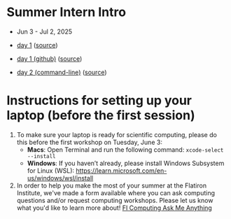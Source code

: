 # Summer Intern Intro
- Jun 3 - Jul 2, 2025

- [day 1](https://sciware.flatironinstitute.org/40_SummerIntro/day1.html) ([source](laptop.md))
- [day 1 (github)](https://sciware.flatironinstitute.org/40_SummerIntro/github.html) ([source](github1.md))
- [day 2 (command-line)](https://sciware.flatironinstitute.org/40_SummerIntro/day2b.html) ([source](cli.md))

# Instructions for setting up your laptop (before the first session)

1. To make sure your laptop is ready for scientific computing, please do this before the first workshop on Tuesday, June 3:
   - **Macs**: Open Terminal and run the following command: `xcode-select --install`
   - **Windows**: If you haven’t already, please install Windows Subsystem for Linux (WSL): https://learn.microsoft.com/en-us/windows/wsl/install
2. In order to help you make the most of your summer at the Flatiron Institute, we've made a form available where you can ask computing questions and/or request computing workshops. Please let us know what you'd like to learn more about! [FI Computing Ask Me Anything](https://forms.gle/4otCTzbXJR8qhoXs5)
